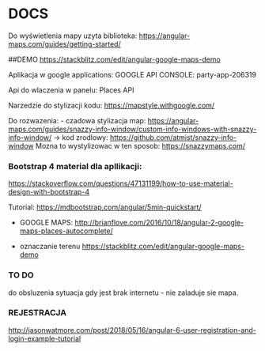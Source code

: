 # DOCS
Do wyświetlenia mapy uzyta biblioteka:
https://angular-maps.com/guides/getting-started/

##DEMO
https://stackblitz.com/edit/angular-google-maps-demo

Aplikacja w google applications:
GOOGLE API CONSOLE:
party-app-206319

Api do wlaczenia w panelu:
Places API

Narzedzie do stylizacji kodu:
https://mapstyle.withgoogle.com/

Do rozwazenia: - czadowa stylizacja map:
https://angular-maps.com/guides/snazzy-info-window/custom-info-windows-with-snazzy-info-window/
-> kod zrodlowy: https://github.com/atmist/snazzy-info-window
Mozna to wystylizowac w ten sposob:
https://snazzymaps.com/

### Bootstrap 4 material dla apllikacji:
https://stackoverflow.com/questions/47131199/how-to-use-material-design-with-bootstrap-4

Tutorial:
https://mdbootstrap.com/angular/5min-quickstart/

+ GOOGLE MAPS:
http://brianflove.com/2016/10/18/angular-2-google-maps-places-autocomplete/

+ oznaczanie terenu
https://stackblitz.com/edit/angular-google-maps-demo


### TO DO 
do obsluzenia sytuacja gdy jest brak internetu - nie zaladuje sie mapa.

### REJESTRACJA
http://jasonwatmore.com/post/2018/05/16/angular-6-user-registration-and-login-example-tutorial

